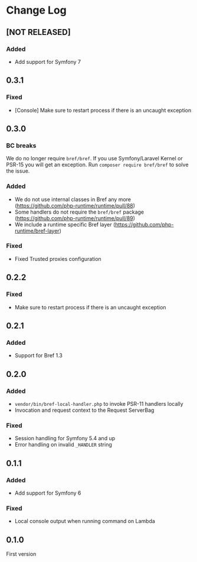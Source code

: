 # Change Log

## [NOT RELEASED]

### Added

- Add support for Symfony 7

## 0.3.1

### Fixed

- [Console] Make sure to restart process if there is an uncaught exception

## 0.3.0

### BC breaks

We do no longer require `bref/bref`. If you use Symfony/Laravel Kernel or PSR-15
you will get an exception. Run `composer require bref/bref` to solve the issue.

### Added

- We do not use internal classes in Bref any more (https://github.com/php-runtime/runtime/pull/88)
- Some handlers do not require the `bref/bref` package (https://github.com/php-runtime/runtime/pull/89)
- We include a runtime specific Bref layer (https://github.com/php-runtime/bref-layer)

### Fixed

- Fixed Trusted proxies configuration

## 0.2.2

### Fixed

- Make sure to restart process if there is an uncaught exception

## 0.2.1

### Added

- Support for Bref 1.3

## 0.2.0

### Added

- `vendor/bin/bref-local-handler.php` to invoke PSR-11 handlers locally
- Invocation and request context to the Request ServerBag

### Fixed

- Session handling for Symfony 5.4 and up
- Error handling on invalid `_HANDLER` string

## 0.1.1

### Added

- Add support for Symfony 6

### Fixed

- Local console output when running command on Lambda

## 0.1.0

First version
